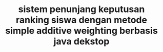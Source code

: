 <h1 align="center">sistem penunjang keputusan ranking siswa dengan metode simple additive weighting berbasis java dekstop </h1>